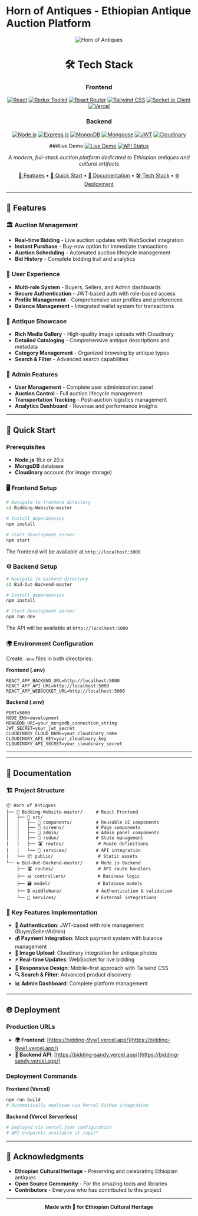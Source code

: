 #  Horn of Antiques - Ethiopian Antique Auction Platform

<div align="center">

![Horn of Antiques](https://img.shields.io/badge/Horn%20of%20Antiques-Antique%20Auction%20Platform-gold?style=for-the-badge&logo=data:image/svg+xml;base64,PHN2ZyB3aWR0aD0iMjQiIGhlaWdodD0iMjQiIHZpZXdCb3g9IjAgMCAyNCAyNCIgZmlsbD0ibm9uZSIgeG1sbnM9Imh0dHA6Ly93d3cudzMub3JnLzIwMDAvc3ZnIj4KPHBhdGggZD0iTTEyIDJMMTMuMDkgOC4yNkwyMCA5TDEzLjA5IDE1Ljc0TDEyIDIyTDEwLjkxIDE1Ljc0TDQgOUwxMC45MSA4LjI2TDEyIDJaIiBmaWxsPSIjRkZENzAwIi8+Cjwvc3ZnPgo=)

# 🛠️ Tech Stack
### Frontend
[![React](https://img.shields.io/badge/React-18.3.1-61DAFB?style=flat-square&logo=react)](https://reactjs.org/)
[![Redux Toolkit](https://img.shields.io/badge/Redux_Toolkit-2.2.3-764ABC?style=flat-square&logo=redux)](https://redux-toolkit.js.org/)
[![React Router](https://img.shields.io/badge/React_Router-6.30.1-CA4245?style=flat-square&logo=react-router)](https://reactrouter.com/)
[![Tailwind CSS](https://img.shields.io/badge/Tailwind_CSS-3.3.3-38B2AC?style=flat-square&logo=tailwind-css)](https://tailwindcss.com/)
[![Socket.io Client](https://img.shields.io/badge/Socket.io-4.7.5-010101?style=flat-square&logo=socket.io)](https://socket.io/)
[![Vercel](https://img.shields.io/badge/Vercel-Deployment-000000?style=flat-square&logo=vercel)](https://vercel.com/)

### Backend
[![Node.js](https://img.shields.io/badge/Node.js-20.x-339933?style=flat-square&logo=node.js)](https://nodejs.org/)
[![Express.js](https://img.shields.io/badge/Express.js-4.19.2-000000?style=flat-square&logo=express)](https://expressjs.com/)
[![MongoDB](https://img.shields.io/badge/MongoDB-8.3.2-47A248?style=flat-square&logo=mongodb)](https://mongodb.com/)
[![Mongoose](https://img.shields.io/badge/Mongoose-8.3.2-880000?style=flat-square)](https://mongoosejs.com/)
[![JWT](https://img.shields.io/badge/JWT-9.0.2-000000?style=flat-square&logo=json-web-tokens)](https://jwt.io/)
[![Cloudinary](https://img.shields.io/badge/Cloudinary-Media_Storage-3448C5?style=flat-square&logo=cloudinary)](https://cloudinary.com/)

###live Demo
[![Live Demo](https://img.shields.io/badge/🌐_Live_Demo-Frontend-blue?style=for-the-badge)](https://bidding-9vw1.vercel.app/)
[![API Status](https://img.shields.io/badge/🚀_API-Backend-green?style=for-the-badge)](https://bidding-sandy.vercel.app/)

*A modern, full-stack auction platform dedicated to Ethiopian antiques and cultural artifacts*

[🎯 Features](#-features) • [🚀 Quick Start](#-quick-start) • [📖 Documentation](#-documentation) • [🛠️ Tech Stack](#️-tech-stack) • [🌐 Deployment](#-deployment)

</div>

---

## 🎯 Features

### 🏛️ **Auction Management**
- **Real-time Bidding** - Live auction updates with WebSocket integration
- **Instant Purchase** - Buy-now option for immediate transactions
- **Auction Scheduling** - Automated auction lifecycle management
- **Bid History** - Complete bidding trail and analytics

### 👥 **User Experience**
- **Multi-role System** - Buyers, Sellers, and Admin dashboards
- **Secure Authentication** - JWT-based auth with role-based access
- **Profile Management** - Comprehensive user profiles and preferences
- **Balance Management** - Integrated wallet system for transactions

### 🎨 **Antique Showcase**
- **Rich Media Gallery** - High-quality image uploads with Cloudinary
- **Detailed Cataloging** - Comprehensive antique descriptions and metadata
- **Category Management** - Organized browsing by antique types
- **Search & Filter** - Advanced search capabilities

### 🔧 **Admin Features**
- **User Management** - Complete user administration panel
- **Auction Control** - Full auction lifecycle management
- **Transportation Tracking** - Post-auction logistics management
- **Analytics Dashboard** - Revenue and performance insights

---

## 🚀 Quick Start

### Prerequisites
- **Node.js** 18.x or 20.x
- **MongoDB** database
- **Cloudinary** account (for image storage)

### 🖥️ Frontend Setup

```bash
# Navigate to frontend directory
cd Bidding-Website-master

# Install dependencies
npm install

# Start development server
npm start
```

The frontend will be available at `http://localhost:3000`

### ⚙️ Backend Setup

```bash
# Navigate to backend directory
cd Bid-Out-Backend-master

# Install dependencies
npm install

# Start development server
npm run dev
```

The API will be available at `http://localhost:5000`

### 🌍 Environment Configuration

Create `.env` files in both directories:

**Frontend (.env)**
```env
REACT_APP_BACKEND_URL=http://localhost:5000
REACT_APP_API_URL=http://localhost:5000
REACT_APP_WEBSOCKET_URL=http://localhost:5000
```

**Backend (.env)**
```env
PORT=5000
NODE_ENV=development
MONGODB_URI=your_mongodb_connection_string
JWT_SECRET=your_jwt_secret
CLOUDINARY_CLOUD_NAME=your_cloudinary_name
CLOUDINARY_API_KEY=your_cloudinary_key
CLOUDINARY_API_SECRET=your_cloudinary_secret
```

---
---

## 📖 Documentation

### 🏗️ Project Structure

```
📦 Horn of Antiques
├── 🎨 Bidding-Website-master/     # React Frontend
│   ├── 📱 src/
│   │   ├── 🧩 components/         # Reusable UI components
│   │   ├── 📄 screens/            # Page components
│   │   ├── 🔧 admin/              # Admin panel components
│   │   ├── 🔄 redux/              # State management
│   │   ├── 🛣️ routes/             # Route definitions
│   │   └── 🔌 services/           # API integration
│   └── 📦 public/                 # Static assets
└── ⚙️ Bid-Out-Backend-master/     # Node.js Backend
    ├── 🛣️ routes/                 # API route handlers
    ├── 📊 controllers/            # Business logic
    ├── 🗃️ model/                  # Database models
    ├── 🔒 middleWare/             # Authentication & validation
    └── 🔧 services/               # External integrations
```

### 🔑 Key Features Implementation

- **🔐 Authentication**: JWT-based with role management (Buyer/Seller/Admin)
- **💰 Payment Integration**: Mock payment system with balance management
- **📸 Image Upload**: Cloudinary integration for antique photos
- **⚡ Real-time Updates**: WebSocket for live bidding
- **📱 Responsive Design**: Mobile-first approach with Tailwind CSS
- **🔍 Search & Filter**: Advanced product discovery
- **📊 Admin Dashboard**: Complete platform management

---

## 🌐 Deployment

### Production URLs
- **🌍 Frontend**: [https://bidding-9vw1.vercel.app/](https://bidding-9vw1.vercel.app/)
- **🔌 Backend API**: [https://bidding-sandy.vercel.app/](https://bidding-sandy.vercel.app/)

### Deployment Commands

**Frontend (Vercel)**
```bash
npm run build
# Automatically deployed via Vercel GitHub integration
```

**Backend (Vercel Serverless)**
```bash
# Deployed via vercel.json configuration
# API endpoints available at /api/*
```


---

## 🙏 Acknowledgments

- **Ethiopian Cultural Heritage** - Preserving and celebrating Ethiopian antiques
- **Open Source Community** - For the amazing tools and libraries
- **Contributors** - Everyone who has contributed to this project

---

<div align="center">

**Made with 🤍 for Ethiopian Cultural Heritage**


</div>

